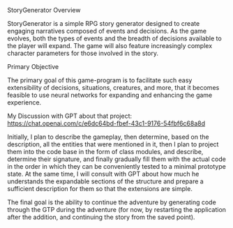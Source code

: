 StoryGenerator
Overview

StoryGenerator is a simple RPG story generator designed to create engaging narratives composed of events and decisions. As the game evolves, both the types of events and the breadth of decisions available to the player will expand. The game will also feature increasingly complex character parameters for those involved in the story.

Primary Objective

The primary goal of this game-program is to facilitate such easy extensibility of decisions, situations, creatures, and more, that it becomes feasible to use neural networks for expanding and enhancing the game experience.

My Discussion with GPT about that project:
https://chat.openai.com/c/e6dc64bd-fbef-43c1-9176-54fbf6c68a8d

Initially, I plan to describe the gameplay, then determine, based on the description, all the entities that were mentioned in it, then I plan to project them into the code base in the form of class modules, and describe, determine their signature, and finally gradually fill them with the actual code in the order in which they can be conveniently tested to a minimal prototype state. At the same time, I will consult with GPT about how much he understands the expandable sections of the structure and prepare a sufficient description for them so that the extensions are simple.

The final goal is the ability to continue the adventure by generating code through the GTP during the adventure (for now, by restarting the application after the addition, and continuing the story from the saved point).

